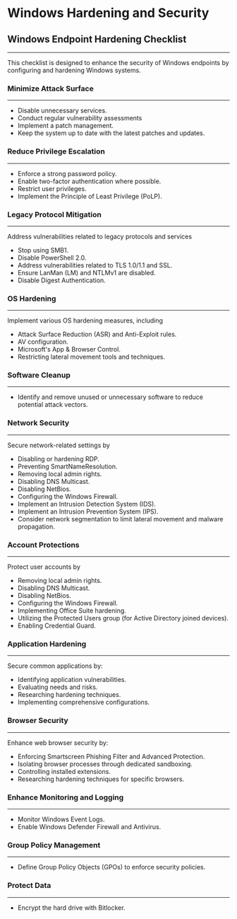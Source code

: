 # Windows Hardening and Security

## Windows Endpoint Hardening Checklist

***

This checklist is designed to enhance the security of Windows endpoints by configuring and hardening Windows systems.&#x20;

### Minimize Attack Surface

***

* Disable unnecessary services.
* Conduct regular vulnerability assessments
* Implement a patch management.
* Keep the system up to date with the latest patches and updates.

### Reduce Privilege Escalation

***

* Enforce a strong password policy.
* Enable two-factor authentication where possible.
* Restrict user privileges.
* Implement the Principle of Least Privilege (PoLP).

### Legacy Protocol Mitigation

***

Address vulnerabilities related to legacy protocols and services

* Stop using SMB1.
* Disable PowerShell 2.0.
* Address vulnerabilities related to TLS 1.0/1.1 and SSL.
* Ensure LanMan (LM) and NTLMv1 are disabled.
* Disable Digest Authentication.

### OS Hardening

***

Implement various OS hardening measures, including

* Attack Surface Reduction (ASR) and Anti-Exploit rules.
* AV configuration.
* Microsoft's App & Browser Control.
* Restricting lateral movement tools and techniques.

### Software Cleanup

***

* Identify and remove unused or unnecessary software to reduce potential attack vectors.

### Network Security

***

Secure network-related settings by

* Disabling or hardening RDP.
* Preventing SmartNameResolution.
* Removing local admin rights.
* Disabling DNS Multicast.
* Disabling NetBios.
* Configuring the Windows Firewall.
* Implement an Intrusion Detection System (IDS).
* Implement an Intrusion Prevention System (IPS).
* Consider network segmentation to limit lateral movement and malware propagation.

### Account Protections

***

Protect user accounts by

* Removing local admin rights.
* Disabling DNS Multicast.
* Disabling NetBios.
* Configuring the Windows Firewall.
* Implementing Office Suite hardening.
* Utilizing the Protected Users group (for Active Directory joined devices).
* Enabling Credential Guard.

### Application Hardening

***

Secure common applications by:

* Identifying application vulnerabilities.
* Evaluating needs and risks.
* Researching hardening techniques.
* Implementing comprehensive configurations.

### Browser Security

***

Enhance web browser security by:

* Enforcing Smartscreen Phishing Filter and Advanced Protection.
* Isolating browser processes through dedicated sandboxing.
* Controlling installed extensions.
* Researching hardening techniques for specific browsers.

### Enhance Monitoring and Logging

***

* Monitor Windows Event Logs.
* Enable Windows Defender Firewall and Antivirus.

### Group Policy Management

***

* Define Group Policy Objects (GPOs) to enforce security policies.

### Protect Data

***

* Encrypt the hard drive with Bitlocker.
